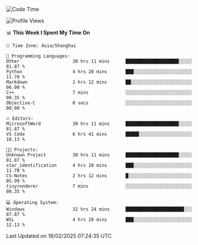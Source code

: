<!--START_SECTION:waka-->
![Code Time](http://img.shields.io/badge/Code%20Time-2%2C300%20hrs%2038%20mins-blue)

![Profile Views](http://img.shields.io/badge/Profile%20Views-3-blue)

📊 **This Week I Spent My Time On** 

```text
🕑︎ Time Zone: Asia/Shanghai

💬 Programming Languages: 
Other                    30 hrs 11 mins      ████████████████████░░░░░   81.87 % 
Python                   4 hrs 20 mins       ███░░░░░░░░░░░░░░░░░░░░░░   11.78 % 
Markdown                 2 hrs 12 mins       ██░░░░░░░░░░░░░░░░░░░░░░░   06.00 % 
C++                      7 mins              ░░░░░░░░░░░░░░░░░░░░░░░░░   00.35 % 
Objective-C              0 secs              ░░░░░░░░░░░░░░░░░░░░░░░░░   00.00 % 

🔥 Editors: 
MicrosoftWord            30 hrs 11 mins      ████████████████████░░░░░   81.87 % 
VS Code                  6 hrs 41 mins       █████░░░░░░░░░░░░░░░░░░░░   18.13 % 

🐱‍💻 Projects: 
Unknown Project          30 hrs 11 mins      ████████████████████░░░░░   81.87 % 
star_identification      4 hrs 20 mins       ███░░░░░░░░░░░░░░░░░░░░░░   11.78 % 
CS-Notes                 2 hrs 12 mins       █░░░░░░░░░░░░░░░░░░░░░░░░   05.99 % 
tinyrenderer             7 mins              ░░░░░░░░░░░░░░░░░░░░░░░░░   00.35 % 

💻 Operating System: 
Windows                  32 hrs 24 mins      ██████████████████████░░░   87.87 % 
WSL                      4 hrs 28 mins       ███░░░░░░░░░░░░░░░░░░░░░░   12.13 % 
```


 Last Updated on 18/02/2025 07:24:35 UTC
<!--END_SECTION:waka-->